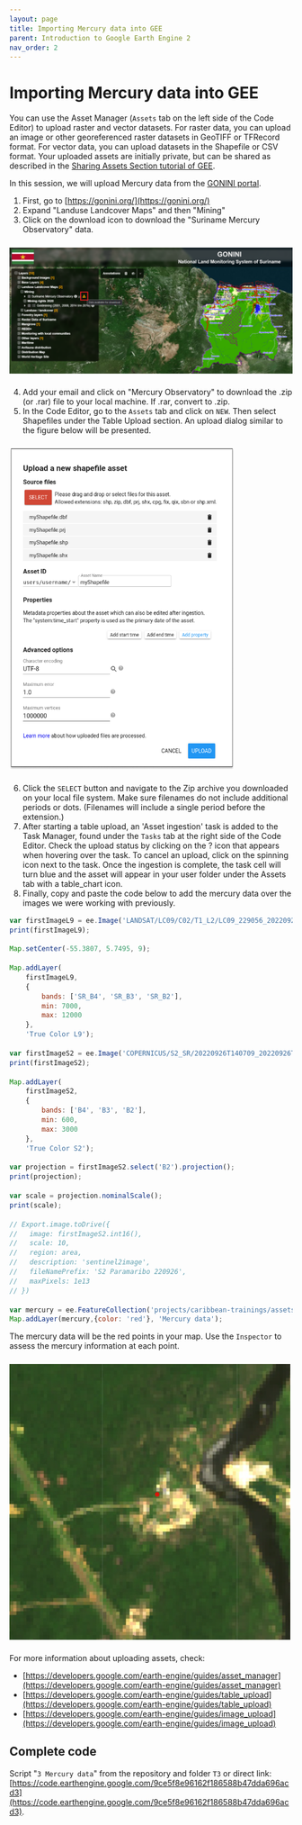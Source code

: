 ```yaml
---
layout: page
title: Importing Mercury data into GEE
parent: Introduction to Google Earth Engine 2
nav_order: 2
---
```


# Importing Mercury data into GEE

You can use the Asset Manager (`Assets` tab on the left side of the Code Editor) to upload raster and vector datasets. For raster data, you can upload an image or other georeferenced raster datasets in GeoTIFF or TFRecord format. For vector data, you can upload datasets in the Shapefile or CSV format. Your uploaded assets are initially private, but can be shared as described in the [Sharing Assets Section tutorial of GEE](https://developers.google.com/earth-engine/guides/asset_manager#sharing-assets).

In this session, we will upload Mercury data from the [GONINI portal](https://gonini.org/).

1. First, go to [https://gonini.org/](https://gonini.org/)
2. Expand "Landuse Landcover Maps" and then "Mining"
3. Click on the download icon to download the "Suriname Mercury Observatory" data.

<img align="center" src="../images/intro-gee/fig51.png" vspace="10" width="600">

4. Add your email and click on "Mercury Observatory" to download the .zip (or .rar) file to your local machine. If .rar, convert to .zip.
5. In the Code Editor, go to the `Assets` tab and click on `NEW`. Then select Shapefiles under the Table Upload section. An upload dialog similar to the figure below will be presented.

<img align="center" src="../images/intro-gee/fig52.png" vspace="10" width="400">

6. Click the `SELECT` button and navigate to the Zip archive you downloaded on your local file system. Make sure filenames do not include additional periods or dots. (Filenames will include a single period before the extension.)
7. After starting a table upload, an 'Asset ingestion' task is added to the Task Manager, found under the `Tasks` tab at the right side of the Code Editor. Check the upload status by clicking on the ? icon that appears when hovering over the task. To cancel an upload, click on the spinning icon  next to the task. Once the ingestion is complete, the task cell will turn blue and the asset will appear in your user folder under the Assets tab with a table_chart icon.
8. Finally, copy and paste the code below to add the mercury data over the images we were working with previously.

```javascript
var firstImageL9 = ee.Image('LANDSAT/LC09/C02/T1_L2/LC09_229056_20220924');
print(firstImageL9);

Map.setCenter(-55.3807, 5.7495, 9);

Map.addLayer(
    firstImageL9,
    {
        bands: ['SR_B4', 'SR_B3', 'SR_B2'],
        min: 7000,
        max: 12000
    },
    'True Color L9');

var firstImageS2 = ee.Image('COPERNICUS/S2_SR/20220926T140709_20220926T141005_T21NXG');
print(firstImageS2);

Map.addLayer(
    firstImageS2,
    {
        bands: ['B4', 'B3', 'B2'],
        min: 600,
        max: 3000
    },
    'True Color S2');

var projection = firstImageS2.select('B2').projection();
print(projection);

var scale = projection.nominalScale();
print(scale);

// Export.image.toDrive({
//   image: firstImageS2.int16(),
//   scale: 10,
//   region: area,
//   description: 'sentinel2image',
//   fileNamePrefix: 'S2 Paramaribo 220926',
//   maxPixels: 1e13
// })

var mercury = ee.FeatureCollection('projects/caribbean-trainings/assets/suriname-2023/mercuryData');
Map.addLayer(mercury,{color: 'red'}, 'Mercury data');
```

The mercury data will be the red points in your map. Use the `Inspector` to assess the mercury information at each point.

<img align="center" src="../images/intro-gee/fig54.png" vspace="10" width="500">


For more information about uploading assets, check:
- [https://developers.google.com/earth-engine/guides/asset_manager](https://developers.google.com/earth-engine/guides/asset_manager)
- [https://developers.google.com/earth-engine/guides/table_upload](https://developers.google.com/earth-engine/guides/table_upload)
- [https://developers.google.com/earth-engine/guides/image_upload](https://developers.google.com/earth-engine/guides/image_upload)

## Complete code

Script "`3 Mercury data`" from the repository and folder `T3` or direct link:
[https://code.earthengine.google.com/9ce5f8e96162f186588b47dda696acd3](https://code.earthengine.google.com/9ce5f8e96162f186588b47dda696acd3).

